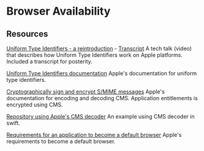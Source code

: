 # Browser Availability

## Resources
[Uniform Type Identifiers - a reintroduction](https://developer.apple.com/videos/play/tech-talks/10696) - [Transcript](/Resources/tech-talks-10696.txt)
A tech talk (video) that describes how Uniform Type Identifiers work on Apple platforms. Included a transcript for posterity.

[Uniform Type Identifiers documentation](https://developer.apple.com/documentation/uniformtypeidentifiers)
Apple's documentation for uniform type identifiers.

[Cryptographically sign and encrypt S/MIME messages](https://developer.apple.com/documentation/security/cryptographic_message_syntax_services)
Apple's documentation for encoding and decoding CMS. Application entitlements is encrypted using CMS.

[Repository using Apple's CMS decoder](https://github.com/jamf/PPPC-Utility/blob/master/External/SwiftyCMSDecoder.swift)
An example using CMS decoder in swift.

[Requirements for an application to become a default browser](https://developer.apple.com/documentation/xcode/preparing-your-app-to-be-the-default-browser)
Apple's requirements to become a default browser.
